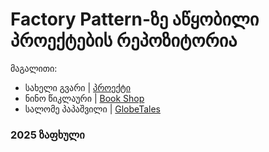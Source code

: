 # Factory Pattern-ზე აწყობილი პროექტების რეპოზიტორია

მაგალითი:
- სახელი გვარი | [პროექტი](/მისამართი)
- ნინო წიკლაური | [Book Shop](/Chapter07_Factory_Pattern/Projects/Nino_Tsiklauri/app.py)
- სალომე პაპაშვილი | [GlobeTales](/Chapter07_Factory_Pattern/Projects/Salome_Papashvili/app.py)

### 2025 ზაფხული

